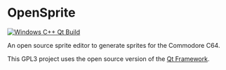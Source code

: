 # OpenSprite

[![Windows C++ Qt Build](actions/workflows/windows-build.yml/badge.svg)](actions/workflows/windows-build.yml)

An open source sprite editor to generate sprites for the Commodore C64.

This GPL3 project uses the open source version of the [Qt Framework](https://download.qt.io).
